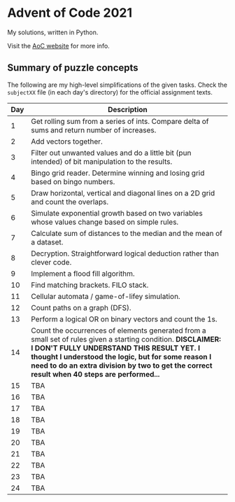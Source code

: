 # Advent of Code 2021
My solutions, written in Python.

Visit the [AoC website](https://adventofcode.com/2021) for more info.

## Summary of puzzle concepts
The following are my high-level simplifications of the given tasks. Check the `subjectXX` file (in each day's directory) for the official assignment texts.

| Day | Description |
| --- | --- |
| 1 |Get rolling sum from a series of ints. Compare delta of sums and return number of increases.|
| 2 |Add vectors together.|
| 3 |Filter out unwanted values and do a little bit (pun intended) of bit manipulation to the results.|
| 4 |Bingo grid reader. Determine winning and losing grid based on bingo numbers.|
| 5 |Draw horizontal, vertical and diagonal lines on a 2D grid and count the overlaps.|
| 6 |Simulate exponential growth based on two variables whose values change based on simple rules.|
| 7 |Calculate sum of distances to the median and the mean of a dataset.|
| 8 |Decryption. Straightforward logical deduction rather than clever code.|
| 9 |Implement a flood fill algorithm.|
| 10 |Find matching brackets. FILO stack.|
| 11 |Cellular automata / game-of-lifey simulation.|
| 12 |Count paths on a graph (DFS).|
| 13 |Perform a logical OR on binary vectors and count the 1s.|
| 14 |Count the occurrences of elements generated from a small set of rules given a starting condition. **DISCLAIMER: I DON'T FULLY UNDERSTAND THIS RESULT YET. I thought I understood the logic, but for some reason I need to do an extra division by two to get the correct result when 40 steps are performed...**|
| 15 |TBA|
| 16 |TBA|
| 17 |TBA|
| 18 |TBA|
| 19 |TBA|
| 20 |TBA|
| 21 |TBA|
| 22 |TBA|
| 23 |TBA|
| 24 |TBA|
